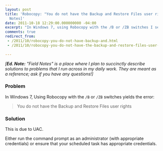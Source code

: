 ```yaml
---
layout: post
title: 'Robocopy: "You do not have the Backup and Restore Files user rights" [Field
  Notes]'
date: 2011-10-18 12:29:00.000000000 -04:00
excerpt: "In Windows 7, using Robocopy with the /B or /ZB switches I see the error 'You do not have the Backup and Restore Files user rights'."
comments: true
redirect_from: 
 - /2011/10/robocopy-you-do-not-have-backup-and.html
 - /2011/10/robocopy-you-do-not-have-the-backup-and-restore-files-user-rights-field-notes/
 
---
```

*[**Ed. Note:** "Field Notes" is a place where I plan to succinctly describe solutions to problems that I run across in my daily work. They are meant as a reference; ask if you have any questions!]*

### Problem
In Windows 7, Using Robocopy with the `/B` or `/ZB` switches yields the error:

> You do not have the Backup and Restore Files user rights

### Solution
This is due to UAC. 

Either run the command prompt as an administrator (with appropriate credentials) or ensure that your scheduled task has appropriate credentials.
